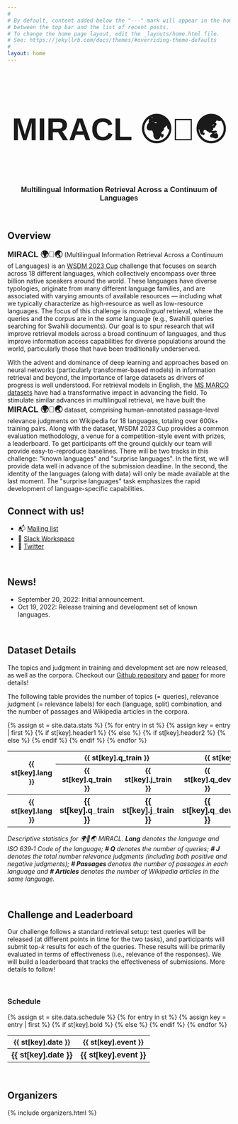 ```yaml
---
#
# By default, content added below the "---" mark will appear in the home page
# between the top bar and the list of recent posts.
# To change the home page layout, edit the _layouts/home.html file.
# See: https://jekyllrb.com/docs/themes/#overriding-theme-defaults
#
layout: home
---
```

<div style="font-family: 'Source Sans Pro', sans-serif; background: url('/images/banner_no_text.png') no-repeat; background-size: cover; user-select: none;">
    <center>
        <h2 style="font-size: 70px" class="blackpar_title" > MIRACL 🌍🙌🌏 </h2>
        <h3 class="blackpar_title">Multilingual Information Retrieval Across a Continuum of Languages</h3>
    </center>
</div>
<br>
<h2 class="blackpar_title" id="overview">Overview</h2>
<p>
<b style="font-family: 'Source Sans Pro', sans-serif; font-size: 18px"> MIRACL 🌍🙌🌏</b> (Multilingual Information Retrieval Across a Continuum of Languages) is an <a href="https://www.wsdm-conference.org/2023/program/wsdm-cup">WSDM 2023 Cup</a> challenge that focuses on search across 18 different languages, which collectively encompass over three billion native speakers around the world.
These languages have diverse typologies, originate from many different language families, and are associated with varying amounts of available resources &mdash; including what we typically characterize as high-resource as well as low-resource languages.
The focus of this challenge is <i>monolingual</i> retrieval, where the queries and the corpus are in the <i>same</i> language (e.g., Swahili queries searching for Swahili documents).
Our goal is to spur research that will improve retrieval models across a broad continuum of languages, and thus improve information access capabilities for diverse populations around the world, particularly those that have been traditionally underserved.
</p>
<p>
With the advent and dominance of deep learning and approaches based on neural networks (particularly transformer-based models) in information retrieval and beyond, the importance of large datasets as drivers of progress is well understood.
For retrieval models in English, the <a href="https://microsoft.github.io/msmarco/">MS MARCO datasets</a> have had a transformative impact in advancing the field.
To stimulate similar advances in multilingual retrieval, we have built the <b style="font-family: 'Source Sans Pro', sans-serif; font-size: 18px"> MIRACL 🌍🙌🌏</b> dataset, comprising human-annotated passage-level relevance judgments on Wikipedia for 18 languages, totaling over 600k+ training pairs.
Along with the dataset, WSDM 2023 Cup provides a common evaluation methodology, a venue for a competition-style event with prizes, a leaderboard.
To get participants off the ground quickly our team will provide easy-to-reproduce baselines.
There will be two tracks in this challenge: "known languages" and "surprise languages".
In the first, we will provide data well in advance of the submission deadline.
In the second, the identity of the languages (along with data) will only be made available at the last moment.
The "surprise languages" task emphasizes the rapid development of language-specific capabilities.
</p>

<p>
<h2 class="blackpar_title" id="connect">Connect with us!</h2>
<ul>
<li>📬 <a href="https://forms.gle/aCbjRQ9CPeXViWcaA">Mailing list</a></li> 
<li> 💬 <a href="https://join.slack.com/t/miraclgroup/shared_invite/zt-1m0xcgpdh-Ibz0LftLvwdUQt94MeU6Bw">Slack Workspace</a></li> 
<li> 📣 <a href="https://twitter.com/project_miracl?s=21&t=Qf9LrVerhhN1hsXs1gdWhw">Twitter</a></li> 
</ul>
</p>
<br>

<h2 class="blackpar_title" id="news">News!</h2>

<ul>
  <li>September 20, 2022: Initial announcement.</li>
  <li>Oct 19, 2022: Release training and development set of known languages.</li>
</ul>
<br>
<h2 class="blackpar_title" id="data">Dataset Details</h2>
<p>
The topics and judgment in training and development set are now released, as well as the corpora.
Checkout our <a href="https://github.com/project-miracl/miracl">Github repository</a> and <a href="https://arxiv.org/abs/2210.09984">paper</a> for more details!
</p>

<p>
The following table provides the number of topics (= queries), relevance judgment (= relevance labels) for each (language, split) combination, and the number of passages and Wikipedia articles in the corpora.
</p>
<table>
  {% assign st = site.data.stats %}
          {% for entry in st %}
              {% assign key = entry | first %}
              {% if st[key].header1 %}
                <tr>
                  <th rowspan="2"><b>{{ st[key].lang }}</b></th>
                  <th colspan="2"><b>{{ st[key].q_train }}</b></th>
                  <th colspan="2"><b>{{ st[key].q_dev }}</b></th>
                  <th colspan="2"><b>{{ st[key].q_test_a}}</b></th>
                  <th colspan="2"><b>{{ st[key].q_test_b }}</b></th>
                  <th rowspan="2"><b>{{ st[key].n_passage }}</b></th>
                  <th rowspan="2"><b>{{ st[key].n_article }}</b></th>
                </tr>
              {% else %}
                {% if st[key].header2 %}
                  <tr>
                    <th><b>{{ st[key].q_train }}</b></th>
                    <th><b>{{ st[key].j_train }}</b></th>
                    <th><b>{{ st[key].q_dev }}</b></th>
                    <th><b>{{ st[key].j_dev }}</b></th>
                    <th><b>{{ st[key].q_test_a}}</b></th>
                    <th><b>{{ st[key].j_test_a }}</b></th>
                    <th><b>{{ st[key].q_test_b }}</b></th>
                    <th><b>{{ st[key].j_test_b }}</b></th>
                  </tr>
                {% else %}
                  <tr>
                    <th><b>{{ st[key].lang }}</b></th>
                    <th style="font-family: 'Source Sans Pro', sans-serif; font-size: 18px">{{ st[key].q_train }}</th>
                    <th style="font-family: 'Source Sans Pro', sans-serif; font-size: 18px">{{ st[key].j_train }}</th>
                    <th style="font-family: 'Source Sans Pro', sans-serif; font-size: 18px">{{ st[key].q_dev }}</th>
                    <th style="font-family: 'Source Sans Pro', sans-serif; font-size: 18px">{{ st[key].j_dev }}</th>
                    <th style="font-family: 'Source Sans Pro', sans-serif; font-size: 18px">{{ st[key].q_test_a }}</th>
                    <th style="font-family: 'Source Sans Pro', sans-serif; font-size: 18px">{{ st[key].j_test_a }}</th>
                    <th style="font-family: 'Source Sans Pro', sans-serif; font-size: 18px">{{ st[key].q_test_b }}</th>
                    <th style="font-family: 'Source Sans Pro', sans-serif; font-size: 18px">{{ st[key].j_test_b }}</th>
                    <th style="font-family: 'Source Sans Pro', sans-serif; font-size: 18px">{{ st[key].n_passage }}</th>
                    <th style="font-family: 'Source Sans Pro', sans-serif; font-size: 18px">{{ st[key].n_article }}</th>
                  </tr>
                {% endif %}
              {% endif %}
          {% endfor %}
</table>
<p><i>
	Descriptive statistics for 🌍🙌🌏 MIRACL. <b>Lang</b> denotes the language and ISO 639‑1 Code of the language; <b># Q</b> denotes the number of queries; <b># J</b> denotes the total number relevance judgments (including both positive and negative judgments); <b># Passages </b> denotes the number of passages in each language and <b> # Articles </b> denotes the number of Wikipedia articles in the same language.
</i></p>
<br/>
<h2 class="blackpar_title" id="leaderboard">Challenge and Leaderboard</h2>
<p>
Our challenge follows a standard retrieval setup: test queries will be released (at different points in time for the two tasks), and participants will submit top-<i>k</i> results for each of the queries.
These results will be primarily evaluated in terms of effectiveness (i.e., relevance of the responses).
We will build a leaderboard that tracks the effectiveness of submissions.
More details to follow!
</p>
<br>
<h3 class="blackpar_title" id="schedule">Schedule</h3>
<table>
  {% assign st = site.data.schedule %}
          {% for entry in st %}
              {% assign key = entry | first %}
              {% if st[key].bold %}
                <tr>
                  <th><b>{{ st[key].date }}</b></th>
                  <th><b>{{ st[key].event }}</b></th>
                </tr>
              {% else %}
                <tr>
                  <th style="font-family: 'Source Sans Pro', sans-serif; font-size: 18px">{{ st[key].date }}</th>
                  <th style="font-family: 'Source Sans Pro', sans-serif; font-size: 18px">{{ st[key].event }}</th>
                </tr>
              {% endif %}
          {% endfor %}
</table>
<br/>
<h2 class="blackpar_title" id="organizers">Organizers</h2>
<div class="row_perso">
    <p>
        {% include organizers.html %}
    </p>
</div>
